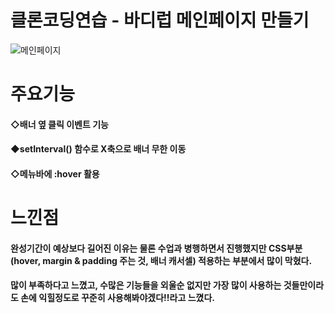# 클론코딩연습 - 바디럽 메인페이지 만들기
![메인페이지](https://user-images.githubusercontent.com/95167623/226108770-2456bd1f-968e-4447-8ac0-2ef636df8bee.jpeg)
# 주요기능
#### ◇배너 옆 클릭 이벤트 기능
#### ◆setInterval() 함수로 X축으로 배너 무한 이동
#### ◇메뉴바에 :hover 활용
# 느낀점
#### 완성기간이 예상보다 길어진 이유는 물론 수업과 병행하면서 진행했지만 CSS부분(hover, margin & padding 주는 것, 배너 캐서셀) 적용하는 부분에서 많이 막혔다.
#### 많이 부족하다고 느꼈고, 수많은 기능들을 외울순 없지만 가장 많이 사용하는 것들만이라도 손에 익힐정도로 꾸준히 사용해봐야겠다!!라고 느꼈다.
